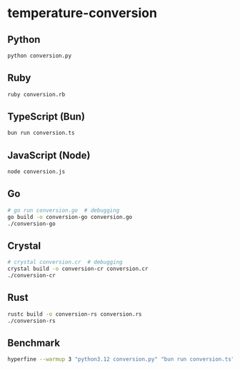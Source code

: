 # temperature-conversion

## Python

```sh
python conversion.py
```

## Ruby

```sh
ruby conversion.rb
```

## TypeScript (Bun)

```sh
bun run conversion.ts
```

## JavaScript (Node)

```sh
node conversion.js
```

## Go

```sh
# go run conversion.go  # debugging
go build -o conversion-go conversion.go
./conversion-go
```

## Crystal

```sh
# crystal conversion.cr  # debugging
crystal build -o conversion-cr conversion.cr
./conversion-cr
```

## Rust

```sh
rustc build -o conversion-rs conversion.rs
./conversion-rs
```

## Benchmark

```sh
hyperfine --warmup 3 "python3.12 conversion.py" "bun run conversion.ts" "ruby conversion.rb" "node conversion.js" "./conversion-go" "./conversion-cr" "./conversion-rs"
```
